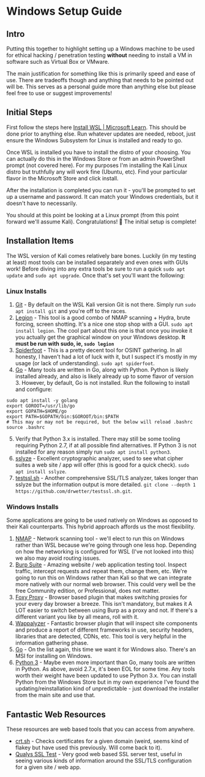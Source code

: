 # Windows Setup Guide

## Intro

Putting this together to highlight setting up a Windows machine to be used for ethical hacking / penetration testing **without** needing to install a VM in software such as Virtual Box or VMware.

The main justification for something like this is primarily speed and ease of use. There are tradeoffs though and anything that needs to be pointed out will be. This serves as a personal guide more than anything else but please feel free to use or suggest improvements!

## Initial Steps

First follow the steps here [Install WSL | Microsoft Learn](https://learn.microsoft.com/en-us/windows/wsl/install). This should be done prior to anything else. Run whatever updates are needed, reboot, just ensure the Windows Subsystem for Linux is installed and ready to go.

Once WSL is installed you have to install the distro of your choosing. You can actually do this in the Windows Store or from an admin PowerShell prompt (not covered here). For my purposes I'm installing the Kali Linux distro but truthfully any will work fine (Ubuntu, etc). Find your particular flavor in the Microsoft Store and click install. 

After the installation is completed you can run it - you'll be prompted to set up a username and password. It can match your Windows credentials, but it doesn't have to necessarily.

You should at this point be looking at a Linux prompt (from this point forward we'll assume Kali). Congratulations! 🎉 The initial setup is complete!

## Installation Items

The WSL version of Kali comes relatively bare bones. Luckily (in my testing at least) most tools can be installed separately and even ones with GUIs work! Before diving into any extra tools be sure to run a quick `sudo apt update` and `sudo apt upgrade`. Once that's set you'll want the following:

### Linux Installs
1. [Git](https://git-scm.com/) - By default on the WSL Kali version Git is not there. Simply run `sudo apt install git` and you're off to the races.
2. [Legion](https://github.com/GoVanguard/legion) - This tool is a good combo of NMAP scanning + Hydra, brute forcing, screen shotting. It's a nice one stop shop with a GUI. `sudo apt install legion`. The cool part about this one is that once you invoke it you actually get the graphical window on your Windows desktop. **It must be run with sudo, ie, `sudo legion`**
3. [Spiderfoot](https://github.com/smicallef/spiderfoot) - This is a pretty decent tool for OSINT gathering. In all honesty, I haven't had a lot of luck with it, but I suspect it's mostly in my usage (or lack of understanding). `sudo apt spiderfoot`.
4. [Go](https://go.dev/doc/install) - Many tools are written in Go, along with Python. Python is likely installed already, and also is likely already up to some flavor of version 3. However, by default, Go is not installed. Run the following to install and configure:

```
sudo apt install -y golang
export GOROOT=/usr/lib/go
export GOPATH=$HOME/go
export PATH=$GOPATH/bin:$GOROOT/bin:$PATH
# This may or may not be required, but the below will reload .bashrc
source .bashrc 
```
5. Verify that Python 3.x is installed. There may still be some tooling requiring Python 2.7, if at all possible find alternatives. If Python 3 is not installed for any reason simply run `sudo apt install python3`.
6. [sslyze](https://www.kali.org/tools/sslyze/) - Excellent cryptographic analyzer, used to see what cipher suites a web site / app will offer (this is good for a quick check). `sudo apt install sslyze`.
7. [testssl.sh](https://github.com/drwetter/testssl.sh) - Another comprehensive SSL/TLS analyzer, takes longer than sslyze but the information output is more detailed. `git clone --depth 1 https://github.com/drwetter/testssl.sh.git`.

### Windows Installs
Some applications are going to be used natively on Windows as opposed to their Kali counterparts. This hybrid approach affords us the most flexibility. 

1. [NMAP](https://nmap.org/) - Network scanning tool - we'll elect to run this on Windows rather than WSL because we're going through one less hop. Depending on how the networking is configured for WSL (I've not looked into this) we also may avoid routing issues.
2. [Burp Suite](https://portswigger.net/burp) - Amazing website / web application testing tool. Inspect traffic, intercept requests and repeat them, change them, etc. We're going to run this on Windows rather than Kali so that we can integrate more natively with our normal web browser. This could very well be the free Community edition, or Professional, does not matter.
3. [Foxy Proxy](https://getfoxyproxy.org/) - Browser based plugin that makes switching proxies for your every day browser a breeze. This isn't mandatory, but makes it A LOT easier to switch between using Burp as a proxy and not. If there's a different variant you like by all means, roll with it.
4. [Wappalyzer](https://www.wappalyzer.com/apps/) - Fantastic browser plugin that will inspect site components and produce a report of different frameworks in use, security headers, libraries that are detected, CDNs, etc. This tool is very helpful in the information gathering phase.
5. [Go](https://go.dev/doc/install) - On the list again, this time we want it for Windows also. There's an MSI for installing on Windows.
6. [Python 3](https://www.python.org/downloads/) - Maybe even more important than Go, many tools are written in Python. As above, avoid 2.7.x, it's been EOL for some time. Any tools worth their weight have been updated to use Python 3.x. You can install Python from the Windows Store but in my own experience I've found the updating/reinstallation kind of unpredictable - just download the installer from the main site and use that.

## Fantastic Web Resources

These resources are web based tools that you can access from anywhere.

* [crt.sh](https://crt.sh) - Checks certificates for a given domain (weird, seems kind of flakey but have used this previously. Will come back to it).
* [Qualys SSL Test](https://www.ssllabs.com/ssltest/) - Very good web based SSL server test, useful in seeing various kinds of information around the SSL/TLS configuration for a given site / web app.
